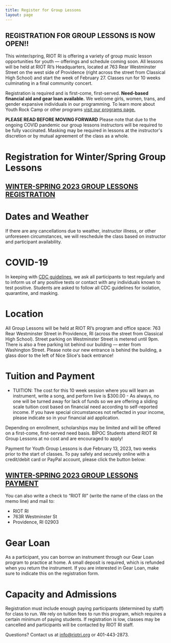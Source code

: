 ```yaml
---
title: Register for Group Lessons
layout: page
---
```


## REGISTRATION FOR GROUP LESSONS IS NOW OPEN!!

This winter/spring, RIOT RI is offering a variety of group music lesson opportunities for youth — offerings and schedule coming soon. All lessons will be held at RIOT RI’s Headquarters, located at 763 Rear Westminster Street on the west side of Providence (right across the street from Classical High School) and start the week of February 27. Classes run for 10 weeks culminating in a final community concert.
 
Registration is required and is first-come, first-served. **Need-based financial aid and gear loan available.** We welcome girls, women, trans, and gender expansive individuals in our programming. To learn more about Youth Rock Camp or other programs [visit our programs page.](/programs/)

**PLEASE READ BEFORE MOVING FORWARD**
Please note that due to the ongoing COVID pandemic our group lessons instructors will be required to be fully vaccinated. Masking may be required in lessons at the instructor's discretion or by mutual agreement of the class as a whole.

# Registration for Winter/Spring Group Lessons

## [WINTER-SPRING 2023 GROUP LESSONS REGISTRATION](https://forms.gle/ADQGEvRTpCaP7Znf7)

# Dates and Weather
If there are any cancellations due to weather, instructor illness, or other unforeseen circumstances, we will reschedule the class based on instructor and participant availability. 

# COVID-19

In keeping with [CDC guidelines](https://www.cdc.gov/coronavirus/2019-ncov/prevent-getting-sick/prevention.html#recommendations), we ask all participants to test regularly and to inform us of any positive tests or contact with any individuals known to test positive. Students are asked to follow all CDC guidelines for isolation, quarantine, and masking. 

# Location

All Group Lessons will be held at RIOT RI’s program and office space: 763 Rear Westminster Street in Providence, RI (across the street from Classical High School). Street parking on Westminster Street is metered until 9pm. There is also a free parking lot behind our building — enter from Washington Street. Please note our new entrance is behind the building, a glass door to the left of Nice Slice's back entrance!

# Tuition and Payment

* TUITION:
The cost for this 10 week session where you will learn an instrument, write a song, and perform live is $300.00 - As always, no one will be turned away for lack of funds so we are offering a sliding scale tuition cost based on financial need according to self-reported income. If you have special circumstances not reflected in your income, please indicate so in your financial aid application. 

Depending on enrollment, scholarships may be limited and will be offered on a first-come, first-served need basis. BIPOC Students attend RIOT RI Group Lessons at no cost and are encouraged to apply!

Payment for Youth Group Lessons is due February 13, 2023, two weeks prior to the start of classes. To pay safely and securely online with a credit/debit card or PayPal account, please click the button below:

## [WINTER-SPRING 2023 GROUP LESSONS PAYMENT](https://www.paypal.com/donate/?hosted_button_id=AZY5ZGVML44Q6)

You can also write a check to “RIOT RI” (write the name of the class on the memo line) and mail to:
* RIOT RI
* 763R Westminster St
* Providence, RI 02903

# Gear Loan

As a participant, you can borrow an instrument through our Gear Loan program to practice at home. A small deposit is required, which is refunded when you return the instrument. If you are interested in Gear Loan, make sure to indicate this on the registration form.

# Capacity and Admissions

Registration must include enough paying participants (determined by staff) for class to run. We rely on tuition fees to run this program, which requires a certain minimum of paying students. If registration is low, classes may be cancelled and participants will be contacted by RIOT RI staff.

Questions?  Contact us at [info@riotri.org](mailto:info@riotri.org) or 401-443-2873.
